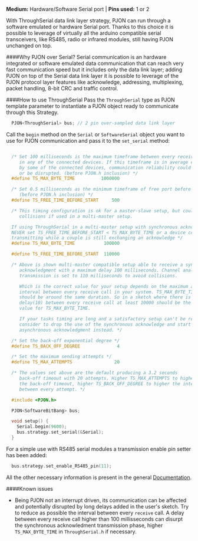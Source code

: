 
**Medium:** Hardware/Software Serial port |
**Pins used:** 1 or 2

With ThroughSerial data link layer strategy, PJON can run through a software emulated or hardware Serial port. Thanks to this choice it is possible to leverage of virtually all the arduino compatible serial transceivers, like RS485, radio or infrared modules, still having PJON unchanged on top.

####Why PJON over Serial?
Serial communication is an hardware integrated or software emulated data communication that can reach very fast communication speed but it includes only the data link layer; adding PJON on top of the Serial data link layer it is possible to leverage of the PJON protocol layer features like acknowledge, addressing, multiplexing, packet handling, 8-bit CRC and traffic control.

####How to use ThroughSerial
Pass the `ThroughSerial` type as PJON template parameter to instantiate a PJON object ready to communicate through this Strategy.
```cpp  
  PJON<ThroughSerial> bus; // 2 pin over-sampled data link layer
```
Call the `begin` method on the `Serial` or `SoftwareSerial`  object you want to use for PJON communication and pass it to the `set_serial` method:
```cpp  

  /* Set 100 milliseconds is the maximum timeframe between every receive call
     in any of the connected devices. If this timeframe is in average exceeded
     by some of the connected devices, communication reliability could drop
     or be disrupted. (before PJON.h inclusion) */
  #define TS_MAX_BYTE_TIME          1000000

  /* Set 0.5 milliseconds as the minimum timeframe of free port before transmitting
     (before PJON.h inclusion) */
  #define TS_FREE_TIME_BEFORE_START     500

  /* This timing configuration is ok for a master-slave setup, but could lead to
     collisions if used in a multi-master setup.

  If using ThroughSerial in a multi-master setup with synchronous acknowledgment
  NEVER set TS_FREE_TIME_BEFORE_START < TS_MAX_BYTE_TIME or a device could start
  transmitting while a couple is still exchanging an acknowledge */
  #define TS_MAX_BYTE_TIME           100000

  #define TS_FREE_TIME_BEFORE_START  110000

  /* Above is shown multi-master compatible setup able to receive a synchronous
     acknowledgment with a maximum delay 100 milliseconds. Channel analysis before
     transmission is set to 110 milliseconds to avoid collisions.

     Which is the correct value for your setup depends on the maximum average time
     interval between every receive call in your system. TS_MAX_BYTE_TIME
     should be around the same duration. So in a sketch where there is only a
     delay(10) between every receive call at least 10000 should be the correct
     value for TS_MAX_BYTE_TIME.

     If your tasks timing are long and a satisfactory setup can't be reached
     consider to drop the use of the synchronous acknowledge and start using the
     asynchronous acknowledgment instead. */

  /* Set the back-off exponential degree */
  #define TS_BACK_OFF_DEGREE              4

  /* Set the maximum sending attempts */
  #define TS_MAX_ATTEMPTS                20

  /* The values set above are the default producing a 3.2 seconds
     back-off timeout with 20 attempts. Higher TS_MAX_ATTEMPTS to higher
     the back-off timeout, higher TS_BACK_OFF_DEGREE to higher the interval
     between every attempt. */

  #include <PJON.h>

  PJON<SoftwareBitBang> bus;

  void setup() {
    Serial.begin(9600);
    bus.strategy.set_serial(&Serial);
  }
```
For a simple use with RS485 serial modules a transmission enable pin setter has been added:
```cpp  
  bus.strategy.set_enable_RS485_pin(11);
```

All the other necessary information is present in the general [Documentation](https://github.com/gioblu/PJON/wiki/Documentation).

####Known issues
- Being PJON not an interrupt driven, its communication can be affected and potentially disrupted by long delays added in the user's sketch. Try to reduce as possible the interval between every `receive` call. A delay between every receive call higher than 100 millisseconds can disurpt the synchronous acknowledment transmission phase, higher `TS_MAX_BYTE_TIME` in `ThroughSerial.h` if necessary.
